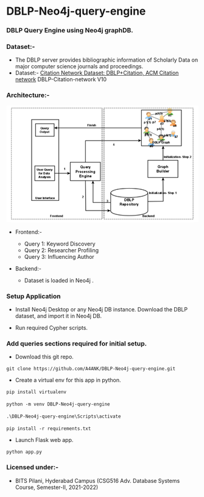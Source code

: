 # DBLP-Neo4j-query-engine

### DBLP Query Engine using Neo4j graphDB. 

### Dataset:-
- The DBLP server provides bibliographic information of Scholarly Data on major computer science journals and proceedings.
- Dataset:- [Citation Network Dataset: DBLP+Citation, ACM Citation network](https://www.aminer.org/citation) DBLP-Citation-network V10

### Architecture:-
![Architecture](/arch/arch1.PNG "Architecture")

- Frontend:-
    - Query 1: Keyword Discovery
    - Query 2: Researcher Profiling
    - Query 3: Influencing Author

- Backend:-
    - Dataset is loaded in Neo4j .


### Setup Application
- Install Neo4j Desktop or any Neo4j DB instance. Download the DBLP dataset, and import it in Neo4j DB.

- Run required Cypher scripts.

### Add queries sections required for initial setup.

- Download this git repo.
```
git clone https://github.com/A4ANK/DBLP-Neo4j-query-engine.git
```

- Create a virtual env for this app in python.
```
pip install virtualenv

python -m venv DBLP-Neo4j-query-engine

.\DBLP-Neo4j-query-engine\Scripts\activate

pip install -r requirements.txt
```

- Launch Flask web app.
```
python app.py
```



### Licensed under:-
- BITS Pilani, Hyderabad Campus (CSG516 Adv. Database Systems Course, Semester-II, 2021-2022)
